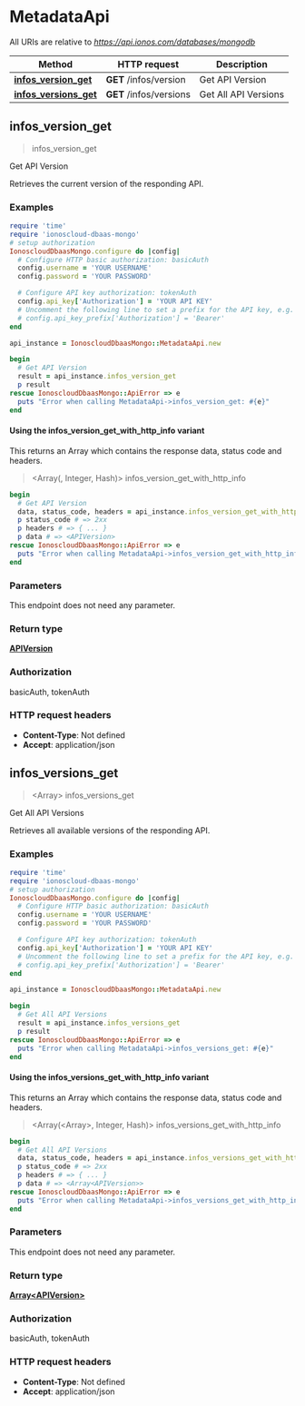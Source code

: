 # MetadataApi

All URIs are relative to *https://api.ionos.com/databases/mongodb*

| Method | HTTP request | Description |
| ------ | ------------ | ----------- |
| [**infos_version_get**](MetadataApi.md#infos_version_get) | **GET** /infos/version | Get API Version |
| [**infos_versions_get**](MetadataApi.md#infos_versions_get) | **GET** /infos/versions | Get All API Versions |


## infos_version_get

> <APIVersion> infos_version_get

Get API Version

Retrieves the current version of the responding API.

### Examples

```ruby
require 'time'
require 'ionoscloud-dbaas-mongo'
# setup authorization
IonoscloudDbaasMongo.configure do |config|
  # Configure HTTP basic authorization: basicAuth
  config.username = 'YOUR USERNAME'
  config.password = 'YOUR PASSWORD'

  # Configure API key authorization: tokenAuth
  config.api_key['Authorization'] = 'YOUR API KEY'
  # Uncomment the following line to set a prefix for the API key, e.g. 'Bearer' (defaults to nil)
  # config.api_key_prefix['Authorization'] = 'Bearer'
end

api_instance = IonoscloudDbaasMongo::MetadataApi.new

begin
  # Get API Version
  result = api_instance.infos_version_get
  p result
rescue IonoscloudDbaasMongo::ApiError => e
  puts "Error when calling MetadataApi->infos_version_get: #{e}"
end
```

#### Using the infos_version_get_with_http_info variant

This returns an Array which contains the response data, status code and headers.

> <Array(<APIVersion>, Integer, Hash)> infos_version_get_with_http_info

```ruby
begin
  # Get API Version
  data, status_code, headers = api_instance.infos_version_get_with_http_info
  p status_code # => 2xx
  p headers # => { ... }
  p data # => <APIVersion>
rescue IonoscloudDbaasMongo::ApiError => e
  puts "Error when calling MetadataApi->infos_version_get_with_http_info: #{e}"
end
```

### Parameters

This endpoint does not need any parameter.

### Return type

[**APIVersion**](../models/APIVersion.md)

### Authorization

basicAuth, tokenAuth

### HTTP request headers

- **Content-Type**: Not defined
- **Accept**: application/json


## infos_versions_get

> <Array<APIVersion>> infos_versions_get

Get All API Versions

Retrieves all available versions of the responding API.

### Examples

```ruby
require 'time'
require 'ionoscloud-dbaas-mongo'
# setup authorization
IonoscloudDbaasMongo.configure do |config|
  # Configure HTTP basic authorization: basicAuth
  config.username = 'YOUR USERNAME'
  config.password = 'YOUR PASSWORD'

  # Configure API key authorization: tokenAuth
  config.api_key['Authorization'] = 'YOUR API KEY'
  # Uncomment the following line to set a prefix for the API key, e.g. 'Bearer' (defaults to nil)
  # config.api_key_prefix['Authorization'] = 'Bearer'
end

api_instance = IonoscloudDbaasMongo::MetadataApi.new

begin
  # Get All API Versions
  result = api_instance.infos_versions_get
  p result
rescue IonoscloudDbaasMongo::ApiError => e
  puts "Error when calling MetadataApi->infos_versions_get: #{e}"
end
```

#### Using the infos_versions_get_with_http_info variant

This returns an Array which contains the response data, status code and headers.

> <Array(<Array<APIVersion>>, Integer, Hash)> infos_versions_get_with_http_info

```ruby
begin
  # Get All API Versions
  data, status_code, headers = api_instance.infos_versions_get_with_http_info
  p status_code # => 2xx
  p headers # => { ... }
  p data # => <Array<APIVersion>>
rescue IonoscloudDbaasMongo::ApiError => e
  puts "Error when calling MetadataApi->infos_versions_get_with_http_info: #{e}"
end
```

### Parameters

This endpoint does not need any parameter.

### Return type

[**Array&lt;APIVersion&gt;**](../models/APIVersion.md)

### Authorization

basicAuth, tokenAuth

### HTTP request headers

- **Content-Type**: Not defined
- **Accept**: application/json

